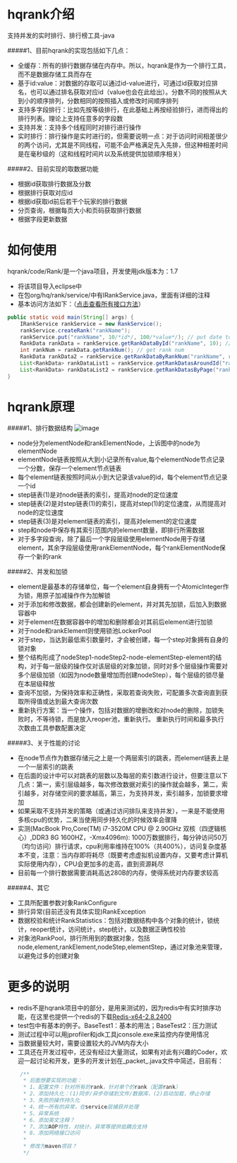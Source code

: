 
# hqrank介绍
支持并发的实时排行、排行榜工具-java

#####1、目前hqrank的实现包括如下几点：  
* 全缓存：所有的排行数据存储在内存中。所以，hqrank是作为一个排行工具，而不是数据存储工具而存在
* 基于id:value：对数据的存取可以通过id-value进行，可通过id获取对应排名，也可以通过排名获取对应id（value也会在此给出）。分数不同的按照从大到小的顺序排列，分数相同的按照插入或修改时间顺序排列
* 支持多字段排行：比如先按等级排行，在此基础上再按经验排行，进而得出的排行列表。理论上支持任意多的字段数
* 支持并发：支持多个线程同时对排行进行操作
* 实时排行：排行操作是实时进行的，但需要说明一点：对于访问时间相差很少的两个访问，尤其是不同线程，可能不会严格满足先入先排，但这种相差时间是在毫秒级的（这和线程时间片以及系统提供加锁顺序相关）

#####2、目前实现的取数据功能
* 根据id获取排行数据及分数
* 根据排行获取对应id
* 根据id获取id前后若干个玩家的排行数据
* 分页查询，根据每页大小和页码获取排行数据
* 根据字段更新数据

#  如何使用

hqrank/code/Rank/是一个java项目，开发使用jdk版本为：1.7  
* 将该项目导入eclipse中  
* 在包org/hq/rank/service/中有IRankService.java，里面有详细的注释  
* 基本访问方法如下：（[点击查看所有接口方法](https://github.com/xuerong/hqrank/blob/master/code/Rank/src/org/hq/rank/service/IRankService.java)）
```Java
public static void main(String[] args) {
	IRankService rankService = new RankService();
	rankService.createRank("rankName");
	rankService.put("rankName", 10/*id*/, 100/*value*/); // put date to rank
	RankData rankData = rankService.getRankDataById("rankName", 10); // get date by id
	int rankNum = rankData.getRankNum(); // get rank num
	RankData rankData2 = rankService.getRankDataByRankNum("rankName", rankNum); // get date by rankNum
	List<RankData> rankDataList1 = rankService.getRankDatasAroundId("rankName", testId, 3, 6); // get date by id,and ranks around this id
	List<RankData> rankDataList2 = rankService.getRankDatasByPage("rankName", 7/*page*/, 9/*pageSize*/); // get date by page
}
```
# hqrank原理
#####1、排行数据结构
![image](https://github.com/xuerong/hqrank/blob/master/resource/hqrank-datastructure.jpg)
* node分为elementNode和rankElementNode，上诉图中的node为elementNode
* elementNode链表按照从大到小记录所有value,每个elementNode节点记录一个分数，保存一个element节点链表
* 每个element链表按照时间从小到大记录该value的id，每个element节点记录一个id
* step链表(1)是对node链表的索引，提高对node的定位速度
* step链表(2)是对step链表(1)的索引，提高对step(1)的定位速度，从而提高对node的定位速度
* step链表(3)是对element链表的索引，提高对element的定位速度
* step和node中保存有其索引范围内的element数量，即排行所需数据
* 对于多字段查询，除了最后一个字段层级使用elementNode用于存储element，其余字段层级使用rankElementNode，每个rankElementNode保存一个新的rank

#####2、并发和加锁
* element是最基本的存储单位，每一个element自身拥有一个AtomicInteger作为锁，用原子加减操作作为加解锁
* 对于添加和修改数据，都会创建新的element，并对其先加锁，后加入到数据容器中
* 对于element在数据容器中的增加和删除都会对其前后element进行加锁
* 对于node和rankElement则使用锁池LockerPool
* 对于step，当达到最低索引数量时，才会被创建，每一个step对象拥有自身的锁对象
* 整个结构形成了nodeStep1-nodeStep2-node-elementStep-element的结构，对于每一层级的操作仅对该层级的对象加锁，同时对多个层级操作需要对多个层级加锁（如因为node数量增加而创建nodeStep），每个层级的锁尽量在本层级释放
* 查询不加锁，为保持效率和正确性，采取若查询失败，可配置多次查询直到获取所得值或达到最大查询次数
* 重新执行方案：当一个操作，包括对数据的增删改和对node的删除，加锁失败时，不等待锁，而是放入reoper池，重新执行。 重新执行时间和最多执行次数由工具参数配置决定  
 
#####3、关于性能的讨论
* 在node节点作为数据存储元之上是一个两层索引的跳表，而element链表上是一个一层索引的跳表
* 在后面的设计中可以对跳表的层数以及每层的索引数进行设计，但要注意以下几点：第一，索引层级越多，每次修改数据对索引的操作就会越多，第二，索引越多，对存储空间的要求越高，第三，为支持并发，索引越多，加锁要求增加
* 如果采取不支持并发的策略（或通过访问排队来支持并发），一来是不能使用多核cpu的优势，二来当使用同步持久化的时候效率会骤降 
* 实测(MacBook Pro,Core(TM) i7-3520M CPU @ 2.90GHz 双核（四逻辑核心）,DDR3 8G 1600HZ，-Xmx4096m):
1000万数据排行，每分钟访问50万（均匀访问）排行请求，cpu利用率维持在100%（共400%），访问复杂度基本不变，注意：当内存即将耗尽（既要考虑虚拟机设置内存，又要考虑计算机实际使用内存），CPU会更加多的走高，直到资源耗尽
* 目前每一个排行数据需要消耗高达280B的内存，使得系统对内存要求较高

#####4、其它
* 工具所配置参数对象RankConfigure
* 排行异常(目前还没有具体实现)RankException
* 数据校验和统计RankStatistics：包括对数据结构中各个对象的统计，锁统计，reoper统计，访问统计，step统计，以及数据正确性校验
* 对象池RankPool，排行所用到的数据对象，包括node,element,rankElement,nodeStep,elementStep，通过对象池来管理，以避免过多的创建对象   

# 更多的说明
* redis不是hqrank项目中的部分，是用来测试的，因为redis中有实时排序功能，在这里也提供一个redis的下载[Redis-x64-2.8.2400](http://pan.baidu.com/s/1o87v5s2)
* test包中有基本的例子。BaseTest1：基本的用法；BaseTest2：压力测试
* 测试过程中可以用jprofiler和jdk工具jconsole.exe来监控内存使用情况
* 当数据量较大时，需要设置较大的JVM内存大小
* 工具还在开发过程中，还没有经过大量测试，如果有对此有兴趣的Coder，欢迎一起讨论和开发，更多的开发计划在_packet_.java文件中简述，目前有：
```Java
	/**
	 * 后面想要实现的功能：
	 * 1、配置文件：针对所有的rank，针对单个的rank（配置rank）
	 * 2、添加持久化：(1)同步/异步存储到文件/数据库，(2)启动加载，停止存储
	 * 3、失败的操作持久化
	 * 4、统一所有的异常，在service层捕获并处理
	 * 5、异常系统
	 * 6、添加英文注释？
	 * 7、添加AOP特性，对统计，异常等提供低耦合支持
	 * 8、添加网络接口访问
	 * 
	 * 修改为maven项目？
	 */
```